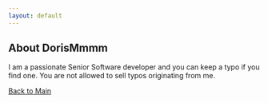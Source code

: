 ```yaml
---
layout: default
---
```


## About DorisMmmm

I am a passionate Senior Software developer and you can keep a typo if you find one. You are not allowed to sell typos originating from me.

[Back to Main](../../.)
